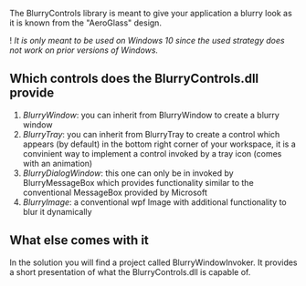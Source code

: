 The BlurryControls library is meant to give your application a blurry look as it is known from the "AeroGlass" design.

! _It is only meant to be used on Windows 10 since the used strategy does not work on prior versions of Windows._

## Which controls does the BlurryControls.dll provide

1. _BlurryWindow_: you can inherit from BlurryWindow to create a blurry window
2. _BlurryTray_: you can inherit from BlurryTray to create a control which appears (by default) in the bottom right corner of your workspace, it is a convinient way to implement a control invoked by a tray icon (comes with an animation)
3. _BlurryDialogWindow_: this one can only be in invoked by BlurryMessageBox which provides functionality similar to the conventional MessageBox provided by Microsoft
3. _BlurryImage_: a conventional wpf Image with additional functionality to blur it dynamically

## What else comes with it

In the solution you will find a project called BlurryWindowInvoker. It provides a short presentation of what the BlurryControls.dll is capable of.
